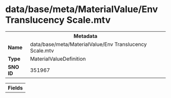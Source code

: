 <h1>data/base/meta/MaterialValue/Env Translucency Scale.mtv</h1><table><tr><th colspan="100%">Metadata</th></tr><tr><td><b>Name</b></td><td>data/base/meta/MaterialValue/Env Translucency Scale.mtv</td></tr><tr><td><b>Type</b></td><td>MaterialValueDefinition</td></tr><tr><td><b>SNO ID</b></td><td>351967</td></tr></table>

<table><tr><th colspan="100%">Fields</th></tr></table>

